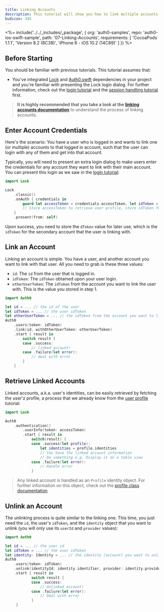 ```yaml
---
title: Linking Accounts
description: This tutorial will show you how to link multiple accounts within the same user.
budicon: 345
---
```


<%= include('../../_includes/_package', {
  org: 'auth0-samples',
  repo: 'auth0-ios-swift-sample',
  path: '07-Linking-Accounts',
  requirements: [
    'CocoaPods 1.1.1',
    'Version 8.2 (8C38)',
    'iPhone 6 - iOS 10.2 (14C89)'
  ]
}) %>

## Before Starting

You should be familiar with previous tutorials. This tutorial assumes that:

- You've integrated [Lock](https://github.com/auth0/Lock.iOS-OSX) and [Auth0.swift](https://github.com/auth0/Auth0.swift/) dependencies in your project and you're familiar with presenting the Lock login dialog. For further information, check out the [login tutorial](/quickstart/native/ios-swift/01-login) and the [session handling tutorial](/quickstart/native/ios-swift/03-user-sessions) first.

> **It is highly recommended that you take a look at the [linking accounts documentation](/link-accounts)** to understand the process of linking accounts.

## Enter Account Credentials

Here's the scenario: You have a user who is logged in and wants to link one (or multiple) accounts to that logged in account, such that the user can login with any of them and get into that account.

Typically, you will need to present an extra login dialog to make users enter the credentials for any account they want to link with their main account. You can present this login as we saw in the [login tutorial](/quickstart/native/ios-swift/01-login):

```swift
import Lock
```

```swift
Lock
    .classic()
    .onAuth { credentials in
        guard let accessToken = credentials.accessToken, let idToken = credentials.idToken else { return }
        // Store accessToken to retrieve user profile, store idToken for linking
    }
    .present(from: self)
```

Upon success, you need to store the `dToken` value for later use, which is the `idToken` for the secondary account that the user is linking with.

## Link an Account

Linking an account is simple. You have a user, and another account you want to link with that user. All you need to grab is these three values:

- `id`: The `id` from the user that is logged in.
- `idToken`: The `idToken` obtained upon your user login.
- `otherUserToken`: The `idToken` from the account you want to link the user with. This is the value you stored in step 1.

```swift
import Auth0
```

```swift
let id = ... // the id of the user
let idToken = ... // the user idToken
let otherUserToken = ... // the idToken from the account you want to link the user with
Auth0
    .users(token: idToken)
    .link(id, withOtherUserToken: otherUserToken)
    .start { result in
        switch result {
        case .success:
            // linked account!
        case .failure(let error):
            // deal with error
        }
    }
```

## Retrieve Linked Accounts

Linked accounts, a.k.a. user's identities, can be easily retrieved by fetching the user'z profile, a process that we already know from the [user profile](/quickstart/native/ios-swift/02-custom-login) tutorial:

```swift
import Lock
```

```swift
Auth0
    .authentication()
        .userInfo(token: accessToken)
        .start { result in
            switch(result) {
            case .success(let profile):
                let identities = profile.identities
                // You have the linked account information
                // Do something e.g. Display it on a table view
            case .failure(let error):
                // Handle error
            }
```

> Any linked account is handled as an `Profile` identity object. For further information on this object, check out the [profile class documentation](https://github.com/auth0/Auth0.swift/blob/master/Auth0/Profile.swift)

## Unlink an Account

The unlinking process is quite similar to the linking one. This time, you just need the `id`, the user's `idToken`, and the `identity` object that you want to unlink (you will only use its `userId` and `provider` values):

```swift
import Auth0
```

```swift
let id = ... // the user id
let idToken = ... // the user idToken
let identity: Identity = ... // the identity (account) you want to unlink from the user
Auth0
    .users(token: idToken)
    .unlink(identityId: identity.identifier, provider: identity.provider, fromUserId: id)
    .start { result in
            switch result {
            case .success:
                // Unlinked account!
            case .failure(let error):
                // Deal with error
            }
     }
```
